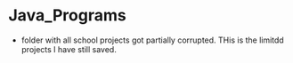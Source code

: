 # Java_Programs
- folder with all school projects got partially corrupted.  THis is the limitdd projects I have still saved.

